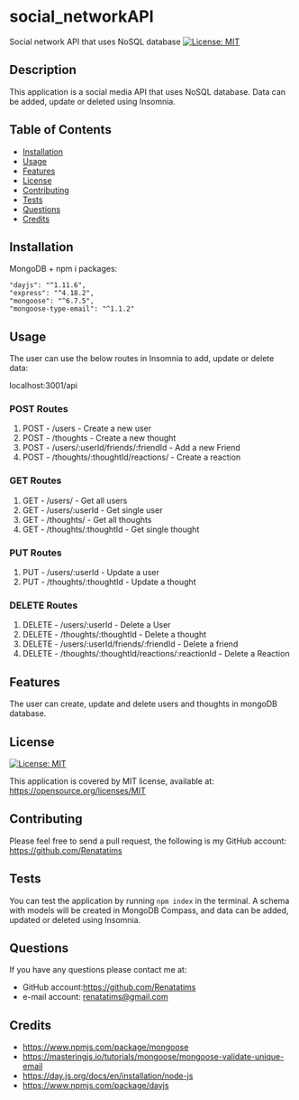 # social_networkAPI

Social network API that uses NoSQL database
[![License: MIT](https://img.shields.io/badge/License-MIT-blue.svg)](https://opensource.org/licenses/MIT)

## Description

This application is a social media API that uses NoSQL database. Data can be added, update or deleted using Insomnia.

## Table of Contents

- [Installation](#installation)
- [Usage](#usage)
- [Features](#features)
- [License](#license)
- [Contributing](#contributing)
- [Tests](#tests)
- [Questions](#questions)
- [Credits](#credits)

## Installation

MongoDB + npm i packages:
```
"dayjs": "^1.11.6",
"express": "^4.18.2",
"mongoose": "^6.7.5",
"mongoose-type-email": "^1.1.2"
```
## Usage

The user can use the below routes in Insomnia to add, update or delete data:

localhost:3001/api

### POST Routes
1. POST - /users - Create a new user
2. POST - /thoughts - Create a new thought
3. POST - /users/:userId/friends/:friendId - Add a new Friend
4. POST - /thoughts/:thoughtId/reactions/ - Create a reaction

### GET Routes
1. GET - /users/ - Get all users
2. GET - /users/:userId - Get single user
3. GET - /thoughts/ - Get all thoughts
4. GET - /thoughts/:thoughtId - Get single thought

### PUT Routes
1. PUT - /users/:userId - Update a user
2. PUT - /thoughts/:thoughtId - Update a thought

### DELETE Routes
1. DELETE - /users/:userId - Delete a User
2. DELETE - /thoughts/:thoughtId - Delete a thought
3. DELETE - /users/:userId/friends/:friendId - Delete a friend
4. DELETE - /thoughts/:thoughtId/reactions/:reactionId - Delete a Reaction

## Features

The user can create, update and delete users and thoughts in mongoDB database.

## License

[![License: MIT](https://img.shields.io/badge/License-MIT-blue.svg)](https://opensource.org/licenses/MIT)

This application is covered by MIT license, available at:
https://opensource.org/licenses/MIT

## Contributing

Please feel free to send a pull request, the following is my GitHub account: https://github.com/Renatatims

## Tests

You can test the application by running `npm index` in the terminal. A schema with models will be created in MongoDB Compass, and data can be added, updated or deleted using Insomnia.

## Questions

If you have any questions please contact me at:

- GitHub account:https://github.com/Renatatims
- e-mail account: renatatims@gmail.com

## Credits

- https://www.npmjs.com/package/mongoose
- https://masteringjs.io/tutorials/mongoose/mongoose-validate-unique-email
- https://day.js.org/docs/en/installation/node-js
- https://www.npmjs.com/package/dayjs
